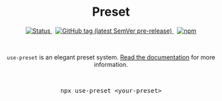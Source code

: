<p align="center">
  <h1 align="center">Preset</h1>
  <p align="center">
    <a href="https://github.com/use-preset/use-preset/actions?query=workflow%3Atests">
      <img alt="Status" src="https://github.com/use-preset/use-preset/workflows/tests/badge.svg">
    </a>
    &nbsp;
    <a href="https://github.com/use-preset/use-preset/releases">
      <img alt="GitHub tag (latest SemVer pre-release)" src="https://img.shields.io/github/v/tag/use-preset/use-preset?include_prereleases">
    </a>
    &nbsp;
    <a href="https://www.npmjs.com/package/use-preset">
      <img alt="npm" src="https://img.shields.io/npm/v/use-preset?color=32c854">
    </a>
  </p>
  <br />
  <p align="center">
    <code>use-preset</code> is an elegant preset system. <a href="https://usepreset.dev/">Read the documentation</a> for more information.
  </p>
  <br />
  <pre align="center">npx use-preset &lt;your-preset&gt;</pre>
<p>
